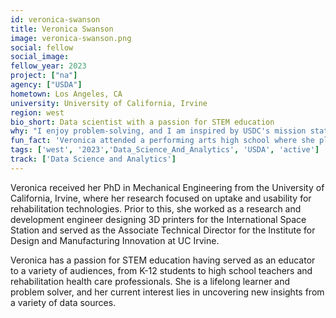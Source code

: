 ```yaml
---
id: veronica-swanson
title: Veronica Swanson
image: veronica-swanson.png
social: fellow
social_image:
fellow_year: 2023
project: ["na"]
agency: ["USDA"]
hometown: Los Angeles, CA
university: University of California, Irvine
region: west
bio_short: Data scientist with a passion for STEM education
why: "I enjoy problem-solving, and I am inspired by USDC's mission statement of working towards a more effective and equitable government. I want to do things that will have a positive impact on peoples' lives."
fun_fact: 'Veronica attended a performing arts high school where she played multiple instruments and sang in the choir. This education was foundational to developing her communication and public speaking skills.'
tags: ['west', '2023','Data_Science_And_Analytics', 'USDA', 'active']
track: ['Data Science and Analytics']
---
```


Veronica received her PhD in Mechanical Engineering from the University of California, Irvine, where her research focused on uptake and usability for rehabilitation technologies. Prior to this, she worked as a research and development engineer designing 3D printers for the International Space Station and served as the Associate Technical Director for the Institute for Design and Manufacturing Innovation at UC Irvine. 

Veronica has a passion for STEM education having served as an educator to a variety of audiences, from K-12 students to high school teachers and rehabilitation health care professionals. She is a lifelong learner and problem solver, and her current interest lies in uncovering new insights from a variety of data sources.
